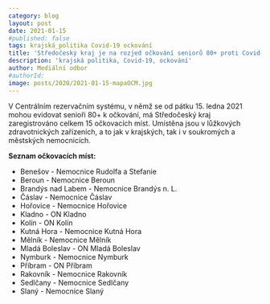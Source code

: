 ```yaml
---
category: blog
layout: post
date: 2021-01-15
#published: false
tags: krajská_politika Covid-19 ockování
title: 'Středočeský kraj je na rozjed očkování seniorů 80+ proti Covid-19 připraven'
description: 'krajská politika, Covid-19, ockování'
author: Mediální odbor
#authorId: 
image: posts/2020/2021-01-15-mapaOCM.jpg
---
```


V Centrálním rezervačním systému, v němž se od pátku 15. ledna 2021 mohou evidovat senioři 80+ k očkování, má Středočeský kraj zaregistrováno celkem 15 očkovacích míst. Umístěna jsou v lůžkových zdravotnických zařízeních, a to jak v krajských, tak i v soukromých a městských nemocnicích.

**Seznam očkovacích míst:**
* Benešov - Nemocnice Rudolfa a Stefanie
* Beroun - Nemocnice Beroun
* Brandýs nad Labem - Nemocnice Brandýs n. L.
* Čáslav - Nemocnice Čáslav
* Hořovice - Nemocnice Hořovice
* Kladno - ON Kladno
* Kolín - ON Kolín
* Kutná Hora - Nemocnice Kutná Hora
* Mělník - Nemocnice Mělník
* Mladá Boleslav - ON Mladá Boleslav
* Nymburk - Nemocnice Nymburk
* Příbram - ON Příbram
* Rakovník - Nemocnice Rakovník
* Sedlčany - Nemocnice Sedlčany
* Slaný - Nemocnice Slaný
